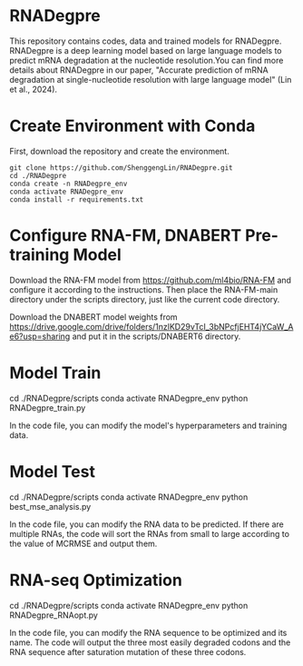 # RNADegpre

This repository contains codes, data and trained models for RNADegpre. RNADegpre is a deep learning model based on large language models to predict mRNA degradation at the nucleotide resolution.You can find more details about RNADegpre in our paper, "Accurate prediction of mRNA degradation at single-nucleotide resolution with large language model" (Lin et al., 2024).

# Create Environment with Conda

First, download the repository and create the environment.

```
git clone https://github.com/ShenggengLin/RNADegpre.git
cd ./RNADegpre
conda create -n RNADegpre_env
conda activate RNADegpre_env
conda install -r requirements.txt
```

# Configure RNA-FM, DNABERT Pre-training Model

Download the RNA-FM model from https://github.com/ml4bio/RNA-FM and configure it according to the instructions. Then place the RNA-FM-main directory under the scripts directory, just like the current code directory.

Download the DNABERT model weights from https://drive.google.com/drive/folders/1nzlKD29vTcI_3bNPcfjEHT4jYCaW_Ae6?usp=sharing and put it in the scripts/DNABERT6 directory.

# Model Train

  cd ./RNADegpre/scripts
  conda activate RNADegpre_env
  python RNADegpre_train.py

In the code file, you can modify the model's hyperparameters and training data.

# Model Test

  cd ./RNADegpre/scripts
  conda activate RNADegpre_env
  python best_mse_analysis.py

In the code file, you can modify the RNA data to be predicted. If there are multiple RNAs, the code will sort the RNAs from small to large according to the value of MCRMSE and output them.

# RNA-seq Optimization

  cd ./RNADegpre/scripts
  conda activate RNADegpre_env
  python RNADegpre_RNAopt.py

In the code file, you can modify the RNA sequence to be optimized and its name. The code will output the three most easily degraded codons and the RNA sequence after saturation mutation of these three codons.
